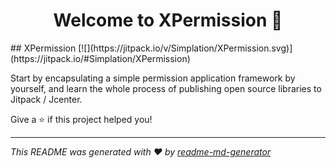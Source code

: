 <h1 align="center">Welcome to XPermission 👋</h1>
<p>
</p>
## XPermission [![](https://jitpack.io/v/Simplation/XPermission.svg)](https://jitpack.io/#Simplation/XPermission)

Start by encapsulating a simple permission application framework by yourself, and learn the whole process of publishing open source libraries to Jitpack / Jcenter.

Give a ⭐️ if this project helped you!

***
_This README was generated with ❤️ by [readme-md-generator](https://github.com/kefranabg/readme-md-generator)_